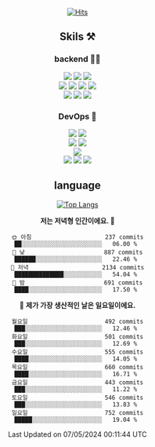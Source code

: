 <div align="center">

[![Hits](https://hits.seeyoufarm.com/api/count/incr/badge.svg?url=https%3A%2F%2Fgithub.com%2Fzxcv9203%2Fhit-counter&count_bg=%23FF7272&title_bg=%23324C2E&icon=codeigniter.svg&icon_color=%23DD5B5B&title=%EB%B0%A9%EB%AC%B8%EC%9E%90&edge_flat=false)](https://hits.seeyoufarm.com)
  
## Skils ⚒️
### backend 🧑‍💻
  
<img src="https://img.shields.io/badge/Java-FF6600?style=flat-square&logo=buymeacoffee&logoColor=white"/>
<img src="https://img.shields.io/badge/Go-0099FF?style=flat-square&logo=go&logoColor=white"/>
<img src="https://img.shields.io/badge/Kotlin-7F52FF?style=flat-square&logo=kotlin&logoColor=white"/>
  
  
<br />
  
<img src="https://img.shields.io/badge/Spring-339933?style=flat-square&logo=Spring&logoColor=white"/>
<img src="https://img.shields.io/badge/Spring Boot-339933?style=flat-square&logo=Spring Boot&logoColor=white"/>
<img src="https://img.shields.io/badge/Spring Security-339933?style=flat-square&logo=Spring Security&logoColor=white"/>
  
<img src="https://img.shields.io/badge/Spring Data JPA-339933?style=flat-square&logo=Hibernate&logoColor=white"/>

<br />
  
  <img src="https://img.shields.io/badge/mysql-0099FF?style=flat-square&logo=mysql&logoColor=white"/>
  <img src="https://img.shields.io/badge/mariadb-0099FF?style=flat-square&logo=mariadb&logoColor=white"/>
  <img src="https://img.shields.io/badge/mongoDB-47A248?style=flat-square&logo=mongodb&logoColor=white"/>
  
  
### DevOps 🚀
  
  <img src="https://img.shields.io/badge/docker-2496ED?style=flat-square&logo=docker&logoColor=white"/>
  <img src="https://img.shields.io/badge/kubernetes-326CE5?style=flat-square&logo=kubernetes&logoColor=white"/>
  
  <br />
  
  <img src="https://img.shields.io/badge/Github Actions-2088FF?style=flat-square&logo=githubactions&logoColor=white"/>
  <img src="https://img.shields.io/badge/Jenkins-D24939?style=flat-square&logo=jenkins&logoColor=white"/>
  
  
  <br />
  <img src="https://img.shields.io/badge/terraform-7B42BC?style=flat-square&logo=terraform&logoColor=white"/>
  
  <br />
  <img src="https://img.shields.io/badge/Amazon AWS-232F3E?style=flat-square&logo=Amazon AWS&logoColor=white"/>

  <img src="https://img.shields.io/badge/GCP-4285F4?style=flat-square&logo=googlecloud&logoColor=white"/>
  <img src="https://img.shields.io/badge/NCP-03C75A?style=flat-square&logo=naver&logoColor=white"/>
  
  
## language

[![Top Langs](https://github-readme-stats.vercel.app/api/top-langs/?username=zxcv9203&hide=html&exclude_repo=zxcv9203.github.io,golB&theme=grate-gatsby)](https://github.com/zxcv9203/github-readme-stats)
  
<!--START_SECTION:waka-->
**저는 저녁형 인간이에요. 🦉** 

```text
🌞 아침                     237 commits         ██░░░░░░░░░░░░░░░░░░░░░░░   06.00 % 
🌆 낮　                     887 commits         ██████░░░░░░░░░░░░░░░░░░░   22.46 % 
🌃 저녁                     2134 commits        ██████████████░░░░░░░░░░░   54.04 % 
🌙 밤　                     691 commits         ████░░░░░░░░░░░░░░░░░░░░░   17.50 % 
```
📅 **제가 가장 생산적인 날은 일요일이에요.** 

```text
월요일                      492 commits         ███░░░░░░░░░░░░░░░░░░░░░░   12.46 % 
화요일                      501 commits         ███░░░░░░░░░░░░░░░░░░░░░░   12.69 % 
수요일                      555 commits         ████░░░░░░░░░░░░░░░░░░░░░   14.05 % 
목요일                      660 commits         ████░░░░░░░░░░░░░░░░░░░░░   16.71 % 
금요일                      443 commits         ███░░░░░░░░░░░░░░░░░░░░░░   11.22 % 
토요일                      546 commits         ███░░░░░░░░░░░░░░░░░░░░░░   13.83 % 
일요일                      752 commits         █████░░░░░░░░░░░░░░░░░░░░   19.04 % 
```



 Last Updated on 07/05/2024 00:11:44 UTC
<!--END_SECTION:waka-->
  
</div>

